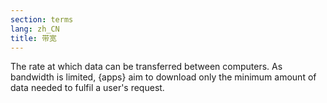 ```yaml
---
section: terms
lang: zh_CN
title: 带宽
---
```

The rate at which data can be transferred between computers. As bandwidth is limited, {apps} aim to download only the minimum amount of data needed to fulfil a user's request.
